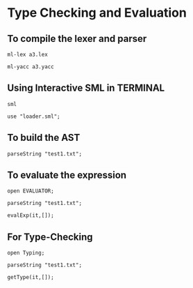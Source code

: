 # Type Checking and Evaluation

## To compile the lexer and parser
```ml-lex a3.lex```

```ml-yacc a3.yacc```

## Using Interactive SML in TERMINAL
```sml```

```use "loader.sml";```

## To build the AST
```parseString "test1.txt";```

## To evaluate the expression
```open EVALUATOR;```

```parseString "test1.txt";```

```evalExp(it,[]);```

## For Type-Checking
```open Typing;```

```parseString "test1.txt";```

```getType(it,[]);```

